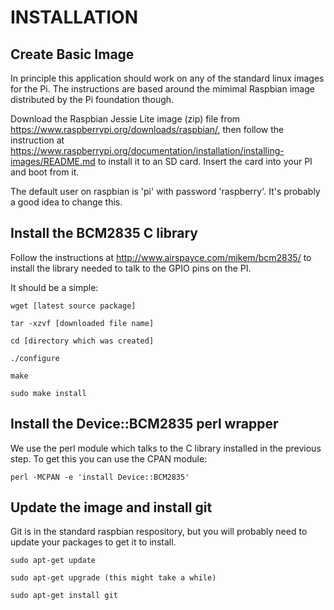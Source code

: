 INSTALLATION
============

Create Basic Image
------------------

In principle this application should work on any of the standard linux images for the Pi.  The instructions are based around the mimimal Raspbian image distributed by the Pi foundation though.

Download the Raspbian Jessie Lite image (zip) file from https://www.raspberrypi.org/downloads/raspbian/, then follow the instruction at https://www.raspberrypi.org/documentation/installation/installing-images/README.md to install it to an SD card.  Insert the card into your PI and boot from it.

The default user on raspbian is 'pi' with password 'raspberry'.  It's probably a good idea to change this.

Install the BCM2835 C library
-----------------------------

Follow the instructions at http://www.airspayce.com/mikem/bcm2835/ to install the library needed to talk to the GPIO pins on the PI.

It should be a simple:

```
wget [latest source package]

tar -xzvf [downloaded file name]

cd [directory which was created]

./configure

make

sudo make install
```

Install the Device::BCM2835 perl wrapper
----------------------------------------

We use the perl module which talks to the C library installed in the previous step.  To get this you can use the CPAN module:

```
perl -MCPAN -e 'install Device::BCM2835'
```

Update the image and install git
--------------------------------

Git is in the standard raspbian respository, but you will probably need to update your packages to get it to install.

```
sudo apt-get update

sudo apt-get upgrade (this might take a while)

sudo apt-get install git
```



